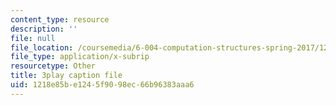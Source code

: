 ```yaml
---
content_type: resource
description: ''
file: null
file_location: /coursemedia/6-004-computation-structures-spring-2017/1218e85be1245f9098ec66b96383aaa6_EnmOjVUSfdY.vtt
file_type: application/x-subrip
resourcetype: Other
title: 3play caption file
uid: 1218e85b-e124-5f90-98ec-66b96383aaa6
---
```

